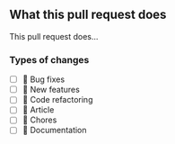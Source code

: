 ## What this pull request does

This pull request does...

### Types of changes

- [ ] 🐛 Bug fixes
- [ ] 💅 New features
- [ ] 🚧 Code refactoring
- [ ] 📜 Article
- [ ] 🧹 Chores
- [ ] 📝 Documentation
